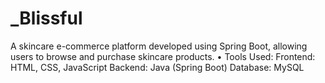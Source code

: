 # _Blissful
A skincare e-commerce platform developed using Spring Boot, allowing users to browse and purchase skincare products. • Tools Used: Frontend: HTML, CSS, JavaScript Backend: Java (Spring Boot) Database: MySQL
